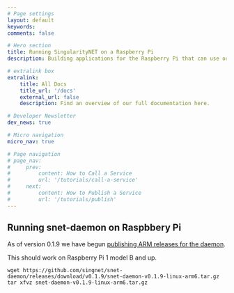 ```yaml
---
# Page settings
layout: default
keywords:
comments: false

# Hero section
title: Running SingularityNET on a Raspberry Pi
description: Building applications for the Raspberry Pi that can use or integrate with SingularityNET

# extralink box
extralink:
    title: All Docs
    title_url: '/docs'
    external_url: false
    description: Find an overview of our full documentation here.

# Developer Newsletter
dev_news: true

# Micro navigation
micro_nav: true

# Page navigation
# page_nav:
#     prev:
#         content: How to Call a Service
#         url: '/tutorials/call-a-service'
#     next:
#         content: How to Publish a Service
#         url: '/tutorials/publish'
---
```


## Running snet-daemon on Raspbbery Pi

As of version 0.1.9 we have begun [publishing ARM releases for the daemon](https://github.com/singnet/snet-daemon/releases).

This should work on Raspberry Pi 1 model B and up.

```
wget https://github.com/singnet/snet-daemon/releases/download/v0.1.9/snet-daemon-v0.1.9-linux-arm6.tar.gz
tar xfvz snet-daemon-v0.1.9-linux-arm6.tar.gz 

```